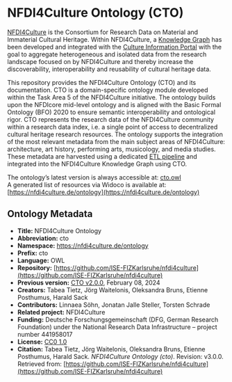 # NFDI4Culture Ontology (CTO)

[NFDI4Culture](https://nfdi4culture.de/) is the Consortium for Research Data on Material and Immaterial Cultural Heritage. Within NFDI4Culture, a [Knowledge Graph](https://nfdi4culture.de/resources/knowledge-graph.html) has been developed and integrated with the [Culture Information Portal](https://nfdi4culture.de/) with the goal to aggregate heterogeneous and isolated data from the research landscape focused on by NFDI4Culture and thereby increase the discoverability, interoperability and reusability of cultural heritage data. 

This repository provides the NFDI4Culture Ontology (CTO) and its documentation. CTO is a domain-specific ontology module developed within the Task Area 5 of the NFDI4Culture initiative. The ontology builds upon the NFDIcore mid-level ontology and is aligned with the Basic Formal Ontology (BFO) 2020 to ensure semantic interoperability and ontological rigor.
CTO represents the research data of the NFDI4Culture community within a research data index, i.e. a single point of access to decentralized cultural heritage research resources. The ontology supports the integration of the most relevant metadata from the main subject areas of NFDI4Culture: architecture, art history, performing arts, musicology, and media studies. These metadata are harvested using a dedicated [ETL pipeline](https://nfdi4culture.de/id/E5877) and integrated into the NFDI4Culture Knowledge Graph using CTO. 

The ontology’s latest version is always accessible at: [cto.owl](https://github.com/ISE-FIZKarlsruhe/nfdi4culture/blob/main/cto.owl)  
A generated list of resources via Widoco is available at: [https://nfdi4culture.de/ontology](https://nfdi4culture.de/ontology) 

## Ontology Metadata

- **Title:** NFDI4Culture Ontology
- **Abbreviation:** cto
- **Namespace:** https://nfdi4culture.de/ontology
- **Prefix:** cto
- **Language:** OWL
- **Repository:** [https://github.com/ISE-FIZKarlsruhe/nfdi4culture](https://github.com/ISE-FIZKarlsruhe/nfdi4culture)
- **Previous version:** [CTO v2.0.0](https://gitlab.rlp.net/adwmainz/nfdi4culture/knowledge-graph/culture-ontology/tree/v2.0), February 08, 2024
- **Creators:** Tabea Tietz, Jörg Waitelonis, Oleksandra Bruns, Etienne Posthumus, Harald Sack
- **Contributors:** Linnaea Söhn, Jonatan Jalle Steller, Torsten Schrade
- **Related project:** NFDI4Culture
- **Funding:** Deutsche Forschungsgemeinschaft (DFG, German Research Foundation) under the National Research Data Infrastructure – project number 441958017
- **License:** [CC0 1.0](https://creativecommons.org/publicdomain/zero/1.0/)
- **Citation:** Tabea Tietz, Jörg Waitelonis, Oleksandra Bruns, Etienne Posthumus, Harald Sack. *NFDI4Culture Ontology (cto)*. Revision: v3.0.0. Retrieved from: [https://github.com/ISE-FIZKarlsruhe/nfdi4culture](https://github.com/ISE-FIZKarlsruhe/nfdi4culture)


